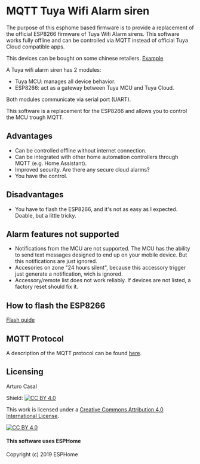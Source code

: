 # MQTT Tuya Wifi Alarm siren

The purpose of this esphome based firmware is to provide a replacement of the official ESP8266 firmware of Tuya Wifi Alarm sirens. This software works fully offline and can be controlled via MQTT instead of official Tuya Cloud compatible apps.

This devices can be bought on some chinese retailers. [Example](https://es.aliexpress.com/item/1005001431986619.html)

A Tuya wifi alarm siren has 2 modules:
  * Tuya MCU: manages all device behavior.
  * ESP8266: act as a gateway between Tuya MCU and Tuya Cloud.

Both modules communicate via serial port (UART).

This software is a replacement for the ESP8266 and allows you to control the MCU trough MQTT.

## Advantages
  * Can be controlled offline without internet connection.
  * Can be integrated with other home automation controllers through MQTT (e.g. Home Assistant).
  * Improved security. Are there any secure cloud alarms?
  * You have the control.

## Disadvantages
  * You have to flash the ESP8266, and it's not as easy as I expected. Doable, but a little tricky.

## Alarm features not supported
  * Notifications from the MCU are not supported. The MCU has the ability to send text messages designed to end up on your mobile device. But this notifications are just ignored.
  * Accesories on zone "24 hours silent", because this accessory trigger just generate a notification, wich is ignored.
  * Accessory/remote list does not work reliably. If devices are not listed, a factory reset should fix it.

## How to flash the ESP8266
[Flash guide](./doc/flash_guide.md)

## MQTT Protocol
A description of the MQTT protocol can be found [here](./doc/mqtt_protocol.md).

## Licensing

Arturo Casal

Shield: [![CC BY 4.0][cc-by-shield]][cc-by]

This work is licensed under a
[Creative Commons Attribution 4.0 International License][cc-by].

[![CC BY 4.0][cc-by-image]][cc-by]

[cc-by]: http://creativecommons.org/licenses/by/4.0/
[cc-by-image]: https://i.creativecommons.org/l/by/4.0/88x31.png
[cc-by-shield]: https://img.shields.io/badge/License-CC%20BY%204.0-lightgrey.svg

#### This software uses ESPHome

Copyright (c) 2019 ESPHome